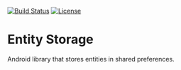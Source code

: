 [![Build Status](https://travis-ci.org/mauriciotogneri/entity-storage.svg?branch=master)](https://travis-ci.org/mauriciotogneri/entity-storage)
[![License](https://img.shields.io/badge/license-MIT-green.svg)](https://github.com/mauriciotogneri/entity-storage/blob/master/LICENSE.txt)

# Entity Storage
Android library that stores entities in shared preferences.